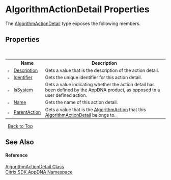 # AlgorithmActionDetail Properties
 

The <a href="1cfec5cf-791c-a14c-17c3-110dd1f03e96">AlgorithmActionDetail</a> type exposes the following members.


## Properties
&nbsp;<table><tr><th></th><th>Name</th><th>Description</th></tr><tr><td>![Public property](media/pubproperty.gif "Public property")</td><td><a href="39a139ca-94f2-dc1e-3542-5cd04f7913d3">Description</a></td><td>
Gets a value that is the description of the action detail.</td></tr><tr><td>![Public property](media/pubproperty.gif "Public property")</td><td><a href="d91403a5-d9bd-f57d-5e8e-78526ef0e04f">Identifier</a></td><td>
Gets the unique identifier for this action detail.</td></tr><tr><td>![Public property](media/pubproperty.gif "Public property")</td><td><a href="2c01c663-565d-af88-6cab-3df828c2abbd">IsSystem</a></td><td>
Gets a value indicating whether the action detail has been defined by the AppDNA product, as opposed to a user defined action.</td></tr><tr><td>![Public property](media/pubproperty.gif "Public property")</td><td><a href="2e07bff9-2fcd-dc58-cfac-dec4e3c77fa6">Name</a></td><td>
Gets the name of this action detail.</td></tr><tr><td>![Public property](media/pubproperty.gif "Public property")</td><td><a href="12912be2-b132-90dd-cfaa-b4e1439211f5">ParentAction</a></td><td>
Gets a value that is the <a href="69a873cf-bfb8-24cc-65f4-3bb7a4396cc0">AlgorithmAction</a> that this <a href="1cfec5cf-791c-a14c-17c3-110dd1f03e96">AlgorithmActionDetail</a> belongs to.</td></tr></table>&nbsp;
<a href="#algorithmactiondetail-properties">Back to Top</a>

## See Also


#### Reference
<a href="1cfec5cf-791c-a14c-17c3-110dd1f03e96">AlgorithmActionDetail Class</a><br /><a href="fe2d265b-410b-8b11-1eb4-a790e0b062bf">Citrix.SDK.AppDNA Namespace</a><br />